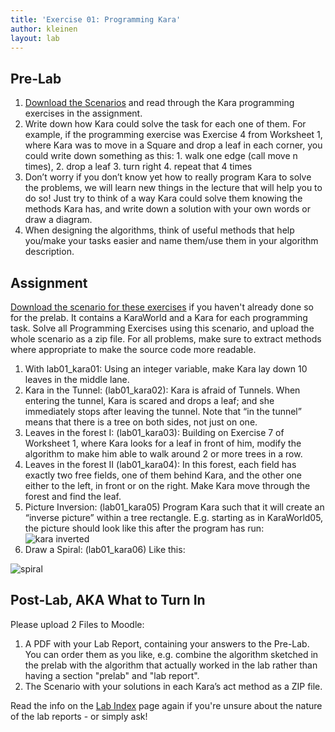```yaml
---
title: 'Exercise 01: Programming Kara'
author: kleinen
layout: lab
---
```

## Pre-Lab

1.    [Download the Scenarios][1] and read through the Kara programming exercises in the assignment.
2.   Write down how Kara could solve the task for each one of them. For example, if the programming exercise was Exercise 4 from Worksheet 1, where Kara was to move in a Square and drop a leaf in each corner, you could write down something as this:
         1.  walk one edge (call move n times),
         2.  drop a leaf
         3.  turn right
         4.  repeat that 4 times
3.   Don&#8217;t worry if you don&#8217;t know yet how to really program Kara to solve the problems, we will learn new things in the lecture that will help you to do so! Just try to think of a way Kara could solve them knowing the methods Kara has, and write down a solution with your own words or draw a diagram.
4.   When designing the algorithms, think of useful methods that help you/make your tasks easier and name them/use them in your algorithm description.

## Assignment

[Download the scenario for these exercises][1] if you haven't already done so for the prelab. It contains a KaraWorld and a Kara for each programming task. Solve all Programming Exercises using this scenario, and upload the whole scenario as a zip file. For all problems, make sure to extract methods where appropriate to make the source code more readable.

1. With lab01_kara01: Using an integer variable, make Kara lay down 10 leaves in the middle lane.
2.  Kara in the Tunnel: (lab01_kara02): Kara is afraid of Tunnels. When entering the tunnel, Kara is scared and drops a leaf; and she immediately stops after leaving the tunnel. Note that &#8220;in the tunnel&#8221; means that there is a tree on both sides, not just on one.
3.  Leaves in the forest I: (lab01_kara03): Building on Exercise 7 of Worksheet 1, where Kara looks for a leaf in front of him, modify the algorithm to make him able to walk around 2 or more trees in a row.
4.  Leaves in the forest II (lab01_kara04): In this forest, each field has exactly two free fields, one of them behind Kara, and the other one either to the left, in front or on the right. Make Kara move through the forest and find the leaf.
5.  Picture Inversion: (lab01_kara05) Program Kara such that it will create an &#8220;inverse picture&#8221; within a tree rectangle. E.g. starting as in KaraWorld05, the picture should look like this after the program has run:
![kara inverted](../images/kara-exercise01-inverted.jpg)
6.  Draw a Spiral: (lab01_kara06) Like this:

![spiral](../images/kara-exercise01-spiral.jpg)

## Post-Lab, AKA What to Turn In

Please upload 2 Files to Moodle:

1.  A PDF with your Lab Report, containing your answers to the Pre-Lab. You can order them as you like, e.g.
    combine the algorithm sketched in the prelab with the algorithm that actually worked in the lab rather than having a section "prelab" and "lab report".
2.  The Scenario with your solutions in each Kara&#8217;s act method as a ZIP file.

Read the info on the [Lab Index](../) page again if you're unsure about the nature of the lab reports - or simply ask!

 [1]: https://github.com/htw-imi-info1/exercise01-kara
